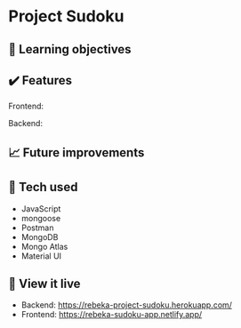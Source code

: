 # Project Sudoku



## :brain: Learning objectives


## :heavy_check_mark: Features
Frontend:


Backend:



## :chart_with_upwards_trend: Future improvements



## :robot: Tech used 
- JavaScript
- mongoose
- Postman
- MongoDB
- Mongo Atlas
- Material UI

## :eyes: View it live
- Backend: https://rebeka-project-sudoku.herokuapp.com/
- Frontend: https://rebeka-sudoku-app.netlify.app/